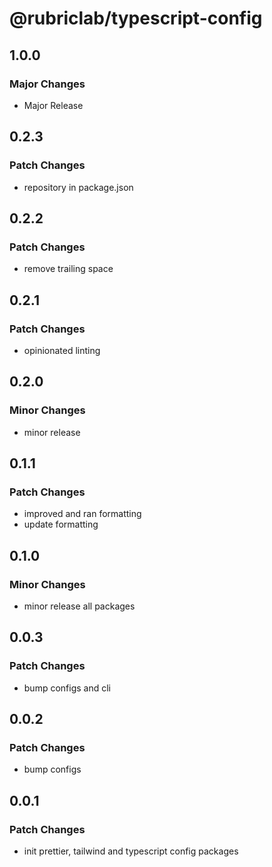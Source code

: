 # @rubriclab/typescript-config

## 1.0.0

### Major Changes

- Major Release

## 0.2.3

### Patch Changes

- repository in package.json

## 0.2.2

### Patch Changes

- remove trailing space

## 0.2.1

### Patch Changes

- opinionated linting

## 0.2.0

### Minor Changes

- minor release

## 0.1.1

### Patch Changes

- improved and ran formatting
- update formatting

## 0.1.0

### Minor Changes

- minor release all packages

## 0.0.3

### Patch Changes

- bump configs and cli

## 0.0.2

### Patch Changes

- bump configs

## 0.0.1

### Patch Changes

- init prettier, tailwind and typescript config packages
